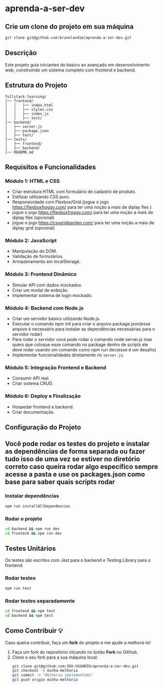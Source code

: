 # aprenda-a-ser-dev

## Crie um clone do projeto em sua máquina

```sh
git clone git@github.com:brunolandim/aprenda-a-ser-dev.git
```

## Descrição

Este projeto guia iniciantes do básico ao avançado em desenvolvimento web, construindo um sistema completo com frontend e backend.

## Estrutura do Projeto

```
fullstack-learning/
│── frontend/
│   │   ├── index.html
│   │   ├── styles.css
│   │   ├── index.js
│   │   ├── test/
│── backend/
│   ├── server.js
│   ├── package.json
│   ├── test/
│── tests/
│   ├── frontend/
│   ├── backend/
│── README.md
```

## Requisitos e Funcionalidades

### **Módulo 1: HTML e CSS**

- Criar estrutura HTML com formulário de cadastro de produto.
- Estilizar utilizando CSS puro.
- Responsividade com Flexbox/Grid.(jogue o jogo https://flexboxfroggy.com/ para ter uma noção a mais de diplay flex )
- jogue o jogo https://flexboxfroggy.com/ para ter uma noção a mais de diplay flex (opcional)
- jogue o jogo https://cssgridgarden.com/ para ter uma noção a mais de diplay grid (opcional)

### **Módulo 2: JavaScript**

- Manipulação do DOM.
- Validação de formulários.
- Armazenamento em localStorage.

### **Módulo 3: Frontend Dinâmico**

- Simular API com dados mockados.
- Criar um modal de exibição.
- Implementar sistema de login mockado.

### **Módulo 4: Backend com Node.js**

- Criar um servidor básico utilizando Node.js.
- Executar o comando npm init para criar o arquivo package.json(esse arquivo é necessário para instalar as dependências necessárias para o servidor rodar)
- Para rodar o servidor voce pode rodar o comando node server.js mas quero que coloque esse comando no package dentro de scripts ele deve rodar usando um comando como npm run dev(esse é um desafio)
- Implementar funcionalidades diretamente no `server.js`.

### **Módulo 5: Integração Frontend e Backend**

- Consumir API real.
- Criar sistema CRUD.

### **Módulo 6: Deploy e Finalização**

- Hospedar frontend e backend.
- Criar documentação.

## Configuração do Projeto

## Você pode rodar os testes do projeto e instalar as dependências de forma separada ou fazer tudo isso de uma vez se estiver no diretório correto caso queira rodar algo específico sempre acesse a pasta e use os packages.json como base para saber quais scripts rodar

### **Instalar dependências**

```sh
npm run installAllDependencies
```

### **Rodar o projeto**

```sh
cd backend && npm run dev
cd frontend && npm run dev
```

## Testes Unitários

Os testes são escritos com Jest para o backend e Testing Library para o frontend.

### **Rodar testes**

```sh
npm run test
```

### **Rodar testes separadamente**

```sh
cd frontend && npm test
cd backend && npm test
```

## Como Contribuir 💡

Caso queira contribuir, faça um **fork** do projeto e me ajude a melhorá-lo!  

1. Faça um fork do repositório clicando no botão **Fork** no GitHub.
2. Clone o seu fork para a sua máquina local:
   ```sh
   git clone git@github.com:SEU-USUARIO/aprenda-a-ser-dev.git
   git checkout -b minha-melhoria
   git commit -m "Melhoria implementada"
   git push origin minha-melhoria
   ```
 


